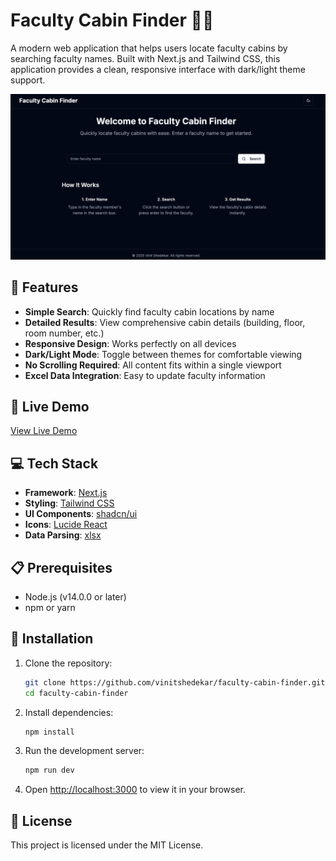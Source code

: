 # Faculty Cabin Finder 🕵️‍♂️

A modern web application that helps users locate faculty cabins by searching faculty names. Built with Next.js and Tailwind CSS, this application provides a clean, responsive interface with dark/light theme support.

![Application Demo](./public/demo_image.png)


## 🌟 Features

- **Simple Search**: Quickly find faculty cabin locations by name
- **Detailed Results**: View comprehensive cabin details (building, floor, room number, etc.)
- **Responsive Design**: Works perfectly on all devices
- **Dark/Light Mode**: Toggle between themes for comfortable viewing
- **No Scrolling Required**: All content fits within a single viewport
- **Excel Data Integration**: Easy to update faculty information

## 🚀 Live Demo

[View Live Demo](https://faculty-cabin-finder.vercel.app)

## 💻 Tech Stack

- **Framework**: [Next.js](https://nextjs.org/)
- **Styling**: [Tailwind CSS](https://tailwindcss.com/)
- **UI Components**: [shadcn/ui](https://ui.shadcn.com/)
- **Icons**: [Lucide React](https://lucide.dev/)
- **Data Parsing**: [xlsx](https://sheetjs.com/)

## 📋 Prerequisites

- Node.js (v14.0.0 or later)
- npm or yarn

## 🔧 Installation

1. Clone the repository:
   ```bash
   git clone https://github.com/vinitshedekar/faculty-cabin-finder.git
   cd faculty-cabin-finder
   ```

2. Install dependencies:
   ```bash
   npm install
   ```

3. Run the development server:
   ```bash
   npm run dev
   ```

4. Open [http://localhost:3000](http://localhost:3000) to view it in your browser.

## 📄 License

This project is licensed under the MIT License.
